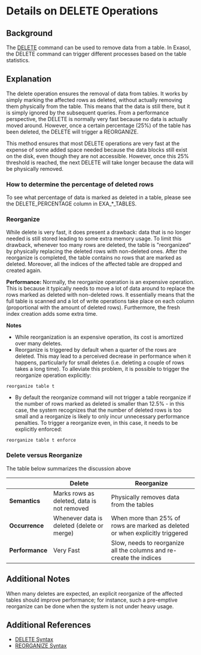 # Details on DELETE Operations 
## Background

The [DELETE](https://docs.exasol.com/sql/delete.htm) command can be used to remove data from a table. In Exasol, the DELETE command can trigger different processes based on the table statistics. 

## Explanation

The delete operation ensures the removal of data from tables. It works by simply marking the affected rows as deleted, without actually removing them physically from the table. This means that the data is still there, but it is simply ignored by the subsequent queries. From a performance perspective, the DELETE is normally very fast because no data is actually moved around. However, once a certain percentage (25%) of the table has been deleted, the DELETE will trigger a REORGANIZE.  

This method ensures that most DELETE operations are very fast at the expense of some added space needed because the data blocks still exist on the disk, even though they are not accessible. However, once this 25% threshold is reached, the next DELETE will take longer because the data will be physically removed.

### How to determine the percentage of deleted rows

To see what percentage of data is marked as deleted in a table, please see the DELETE_PERCENTAGE column in EXA_*_TABLES.

### Reorganize

While delete is very fast, it does present a drawback: data that is no longer needed is still stored leading to some extra memory usage. To limit this drawback, whenever too many rows are deleted, the table is "reorganized" by physically replacing the deleted rows with non-deleted ones. After the reorganize is completed, the table contains no rows that are marked as deleted. Moreover, all the indices of the affected table are dropped and created again.

**Performance:**
Normally, the reorganize operation is an expensive operation. This is because it typically needs to move a lot of data around to replace the rows marked as deleted with non-deleted rows. It essentially means that the full table is scanned and a lot of write operations take place on each column (proportional with the amount of deleted rows). Furthermore, the fresh index creation adds some extra time.

**Notes**

* While reorganization is an expensive operation, its cost is amortized over many deletes.
* Reorganize is triggered by default when a quarter of the rows are deleted. This may lead to a perceived decrease in performance when it happens, particularly for small deletes (i.e. deleting a couple of rows takes a long time). To alleviate this problem, it is possible to trigger the reorganize operation explicitly:


```"code-sql"
reorganize table t 
```
* By default the reorganize command will not trigger a table reorganize if the number of rows marked as deleted is smaller than 12.5% - in this case, the system recognizes that the number of deleted rows is too small and a reorganize is likely to only incur unnecessary performance penalties. To trigger a reorganize even, in this case, it needs to be explicitly enforced:


```"code-sql"
reorganize table t enforce
```
### Delete versus Reorganize

The table below summarizes the discussion above

|   |Delete   |Reorganize   |
|---|---|---|
|**Semantics**   |Marks rows as deleted, data is not removed   |Physically removes data from the tables   |
|**Occurrence**   |Whenever data is deleted (delete or merge)   |When more than 25% of rows are marked as deleted or when explicitly triggered   |
|**Performance**    |Very Fast   |Slow, needs to reorganize all the columns and re-create the indices   |

## Additional Notes

When many deletes are expected, an explicit reorganize of the affected tables should improve performance; for instance, such a pre-emptive reorganize can be done when the system is not under heavy usage.

## Additional References

* [DELETE Syntax](https://docs.exasol.com/sql/delete.htm)
* [REORGANIZE Syntax](https://docs.exasol.com/sql/reorganize.htm)
